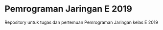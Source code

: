 # Pemrograman Jaringan E 2019
Repository untuk tugas dan pertemuan Pemrograman Jaringan kelas E 2019
